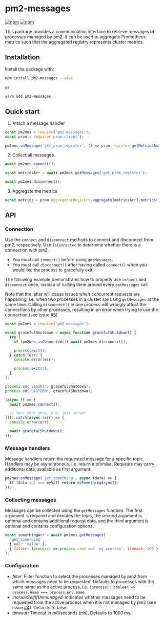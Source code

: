 # pm2-messages
[![npm](https://img.shields.io/npm/dm/pm2-messages.svg)](https://www.npmjs.com/package/pm2-messages)
[![npm](https://img.shields.io/npm/v/pm2-messages.svg)](https://www.npmjs.com/package/pm2-messages)

This package provides a communication interface to retrieve messages of processes managed by pm2. It can be used to aggregate Prometheus metrics such that the aggregated registry represents cluster metrics.

## Installation

Install the package with:

```sh
npm install pm2-messages --save
```

or

```sh
yarn add pm2-messages
```

## Quick start

1. Attach a message handler

```js
const pm2mes = require('pm2-messages');
const prom = require('prom-client');

pm2mes.onMessage('get_prom_register', () => prom.register.getMetricsAsJSON());
```

2. Collect all messages

```js
await pm2mes.connect();

const metricsArr = await pm2mes.getMessages('get_prom_register');

await pm2mes.disconnect();
```

3. Aggregate the metrics

```js
const metrics = prom.AggregatorRegistry.aggregate(metricsArr).metrics();
```

## API

### Connection

Use the `connect` and `disconnect` methods to connect and disconnect from pm2, respectively. Use `isConnected` to determine whether there is a connection with pm2.

- You must call `connect()` before using `getMessages`.
- You must call `disconnect()` after having called `connect()` when you would like the process to gracefully exit.

The following example demonstrates how to properly use `connect` and `disconnect` once, instead of calling them around every `getMessages` call. 

Note that the latter will cause issues when concurrent requests are happening, i.e. when two processes in a cluster are using `getMessages` at the same time. Calling `disconnect()` in one process will wrongly affect the connections by other processes, resulting in an error when trying to use the connection (see issue [#5](https://github.com/ChrisLahaye/pm2-messages/issues/5)).

```js
const pm2mes = require('pm2-messages');

const gracefulShutdown = async function gracefulShutdown() {
  try {
    if (pm2mes.isConnected()) await pm2mes.disconnect();

    process.exit();
  } catch (err) {
    console.error(err);

    process.exit(1);
  }
};

process.on('SIGINT', gracefulShutdown);
process.on('SIGTERM', gracefulShutdown);

(async () => {
  await pm2mes.connect();

  // Your code here, e.g. init server
})().catch(async (err) => {
  console.error(err);

  await gracefulShutdown();
});
```

### Message handlers

Message handlers return the requested message for a specific topic. Handlers may be asynchronous, i.e. return a promise. Requests may carry additional data, available as first argument.

```js
pm2mes.onMessage('get_something', async (data) => {
  if (data.val === myVal) return doSomethingAsync();
});
```

### Collecting messages

Messages can be collected using the `getMessages` function. The first argument is required and denotes the topic, the second argument is optional and contains additional request data, and the third argument is optional and contains configuration options.

```js
const somethingArr = await pm2mes.getMessages(
  'get_something',
  { val: 'value' },
  { filter: (process) => process.name === 'my process', timeout: 100 }
);
```

### Configuration

- *filter*: Filter function to select the processes managed by pm2 from which messages need to be requested. Defaults to processes with the same name as the active process, i.e. `(process): boolean => process.name === process.env.name`.
- *includeSelfIfUnmanaged*: Indicates whether messages need to be requested from the active process when it is not managed by pm2 (see issue [#4](https://github.com/ChrisLahaye/pm2-messages/issues/4)). Defaults to false.
- *timeout*: Timeout in milliseconds (ms). Defaults to 1000 ms.
